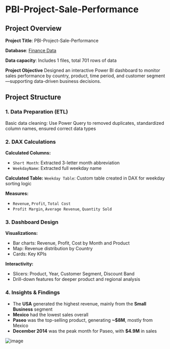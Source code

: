 #  PBI-Project-Sale-Performance

## Project Overview

**Project Title**:  PBI-Project-Sale-Performance

**Database**: [Finance Data](https://learn.microsoft.com/en-us/power-bi/create-reports/sample-financial-download)

**Data capacity**: Includes 1 files, total 701 rows of data

**Project Objective**
Designed an interactive Power BI dashboard to monitor sales performance by country, product, time period, and customer segment—supporting data-driven business decisions.

## Project Structure

### 1. Data Preparation (ETL)

Basic data cleaning: Use Power Query to removed duplicates, standardized column names, ensured correct data types

### 2. DAX Calculations

**Calculated Columns:**
- `Short Month`: Extracted 3-letter month abbreviation
- `WeekdayName`: Extracted full weekday name

**Calculated Table:**
`Weekday Table`: Custom table created in DAX for weekday sorting logic

**Measures:**
- `Revenue`, `Profit`, `Total Cost`
- `Profit Margin`, `Average Revenue`, `Quantity Sold`

### 3. Dashboard Design

**Visualizations:**
- Bar charts: Revenue, Profit, Cost by Month and Product
- Map: Revenue distribution by Country
- Cards: Key KPIs

**Interactivity:**
- Slicers: Product, Year, Customer Segment, Discount Band
- Drill-down features for deeper product and regional analysis

### 4. Insights & Findings
- The **USA** generated the highest revenue, mainly from the **Small Business** segment
- **Mexico** had the lowest sales overall
- **Paseo** was the top-selling product, generating **~$8M**, mostly from Mexico
- **December 2014** was the peak month for Paseo, with **$4.9M** in sales

![image](https://github.com/user-attachments/assets/998acc09-5b60-418c-8a34-f6c868e8b6ba)
